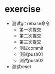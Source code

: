 # exercise
+ 测试git rebase命令
  - 第一次提交
  - 第二次提交
  - 第三次提交
  - 测试commit
  - 测试push01
  - 测试push02
+ 测试reset